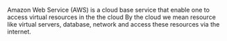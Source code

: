 Amazon Web Service (AWS) is a cloud base service that enable one to access virtual resources in the the cloud
By the cloud we mean resource like virtual servers, database, network and access these resources via the internet.
